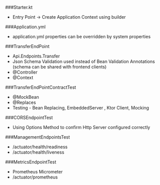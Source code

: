 ###Starter.kt
- Entry Point -> Create Application Context using builder

[comment]: <> (passing Application Arguments, Packages to scan for Beans and main class )
[comment]: <> (show build.gradle.kts showing web adapter dependency )

###Application.yml
- application.yml properties can be overridden by system properties

###TransferEndPoint

[comment]: <> ( interface outlines the exposed web methods, @POST annotation )
- Api.Endpoints.Transfer
- Json Schema Validation used instead of Bean Validation Annotations (schema can be shared with frontend clients)
- @Controller
- @Context

 [comment]: <> (@Controller works in the same way as in Spring )
 [comment]: <> (@Context tells Micronaut this bean is eagerly instanstiated)
 [comment]: <> (Using Schema validation as apposed Bean Validation, that a preference)

 [comment]: <> (Controller annotation Write a few notes on Hexagonal Architecture, Find a diagram)

###TransferEndPointContractTest
 - @MockBean
 - @Replaces
 - Testing - Bean Replacing,  EmbeddedServer , Ktor Client, Mocking

###CORSEndpointTest
- Using Options Method to confirm Http Server configured correctly

###ManagementEndpointsTest
- /actuator/health/readiness
- /actuator/health/liveness

###MetricsEndpointTest
- Prometheus Micrometer
- /actuator/prometheus

[comment]: <> (other notable features - Kubernetes Config Map Configuration, so Guides cloud )
